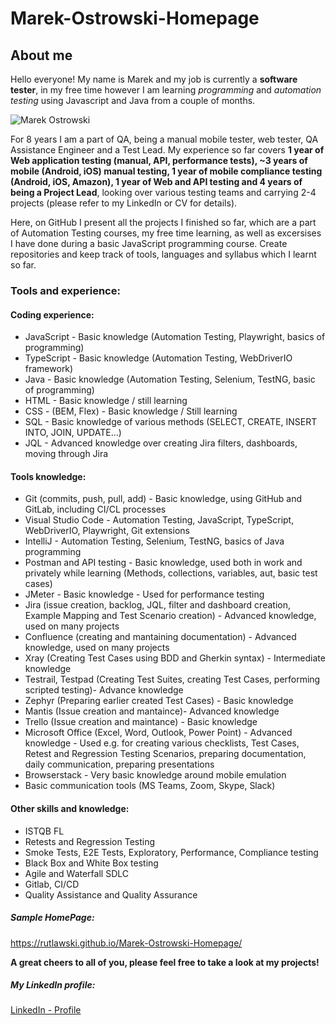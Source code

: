 # Marek-Ostrowski-Homepage

## About me
Hello everyone! My name is Marek and my job is currently a **software tester**, in my free time however I am learning *programming* and *automation testing* using Javascript and Java from a couple of months.

![Marek Ostrowski](https://i.ibb.co/9scDbj2/Zdj-cie.png)

For 8 years I am a part of QA, being a manual mobile tester, web tester, QA Assistance Engineer and a Test Lead. My experience so far covers **1 year of Web application testing (manual, API, performance tests), ~3 years of mobile (Android, iOS) manual testing, 1 year of mobile compliance testing (Android, iOS, Amazon), 1 year of Web and API testing and 4 years of being a Project Lead**, looking over various testing teams and carrying 2-4 projects (please refer to my LinkedIn or CV for details).

Here, on GitHub I present all the projects I finished so far, which are a part of Automation Testing courses, my free time learning, as well as excersises I have done during a basic JavaScript programming course. Create repositories and keep track of tools, languages and syllabus which I learnt so far.

### Tools and experience:
#### Coding experience:
- JavaScript - Basic knowledge (Automation Testing, Playwright, basics of programming)
- TypeScript - Basic knowledge (Automation Testing, WebDriverIO framework)
- Java - Basic knowledge (Automation Testing, Selenium, TestNG, basic of programming)
- HTML - Basic knowledge / still learning
- CSS - (BEM, Flex) - Basic knowledge / Still learning
- SQL - Basic knowledge of various methods (SELECT, CREATE, INSERT INTO, JOIN, UPDATE...)
- JQL - Advanced knowledge over creating Jira filters, dashboards, moving through Jira
#### Tools knowledge:
- Git (commits, push, pull, add) - Basic knowledge, using GitHub and GitLab, including CI/CL processes
- Visual Studio Code - Automation Testing, JavaScript, TypeScript, WebDriverIO, Playwright, Git extensions
- IntelliJ - Automation Testing, Selenium, TestNG, basics of Java programming
- Postman and API testing - Basic knowledge, used both in work and privately while learning (Methods, collections, variables, aut, basic test cases)
- JMeter - Basic knowledge - Used for performance testing
- Jira (issue creation, backlog, JQL, filter and dashboard creation, Example Mapping and Test Scenario creation) - Advanced knowledge, used on many projects
- Confluence (creating and mantaining documentation) - Advanced knowledge, used on many projects
- Xray (Creating Test Cases using BDD and Gherkin syntax) - Intermediate knowledge
- Testrail, Testpad (Creating Test Suites, creating Test Cases, performing scripted testing)- Advance knowledge
- Zephyr (Preparing earlier created Test Cases) - Basic knowledge
- Mantis (Issue creation and mantaince)- Advanced knowledge
- Trello (Issue creation and maintance) - Basic knowledge
- Microsoft Office (Excel, Word, Outlook, Power Point) - Advanced knowledge - Used e.g. for creating various checklists, Test Cases, Retest and Regression Testing Scenarios,
  preparing documentation, daily communication, preparing presentations
- Browserstack - Very basic knowledge around mobile emulation
- Basic communication tools (MS Teams, Zoom, Skype, Slack)
#### Other skills and knowledge:
- ISTQB FL
- Retests and Regression Testing
- Smoke Tests, E2E Tests, Exploratory, Performance, Compliance testing
- Black Box and White Box testing
- Agile and Waterfall SDLC
- Gitlab, CI/CD
- Quality Assistance and Quality Assurance

##### Sample HomePage:
https://rutlawski.github.io/Marek-Ostrowski-Homepage/

**A great cheers to all of you, please feel free to take a look at my projects!**

##### My LinkedIn profile:
[LinkedIn - Profile](https://www.linkedin.com/in/marek-ostrowski/)

